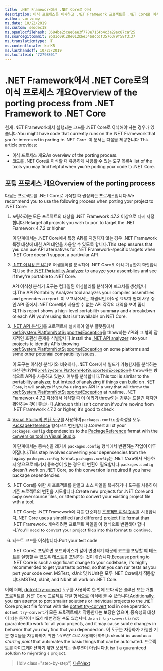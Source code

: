 ```yaml
---
title: .NET Framework에서 .NET Core로 이식
description: 이식 프로세스를 이해하고 .NET Framework 프로젝트를 .NET Core로 이식할 때 유용한 도구에 관해 알아보세요.
author: cartermp
ms.date: 10/22/2019
ms.custom: seodec18
ms.openlocfilehash: 0684be25cee6ae3f778e7134b4c3a29ac87caf25
ms.sourcegitcommit: 9bd1c09128e012b6e34bdcbdf3576379f58f3137
ms.translationtype: HT
ms.contentlocale: ko-KR
ms.lasthandoff: 10/23/2019
ms.locfileid: "72798801"
---
```

# <a name="overview-of-the-porting-process-from-net-framework-to-net-core"></a><span data-ttu-id="15b6b-103">.NET Framework에서 .NET Core로의 이식 프로세스 개요</span><span class="sxs-lookup"><span data-stu-id="15b6b-103">Overview of the porting process from .NET Framework to .NET Core</span></span>

<span data-ttu-id="15b6b-104">현재 .NET Framework에서 실행되는 코드를 .NET Core로 이식해야 하는 경우가 있습니다.</span><span class="sxs-lookup"><span data-stu-id="15b6b-104">You might have code that currently runs on the .NET Framework that you're interested in porting to .NET Core.</span></span> <span data-ttu-id="15b6b-105">이 문서는 다음을 제공합니다.</span><span class="sxs-lookup"><span data-stu-id="15b6b-105">This article provides:</span></span>

* <span data-ttu-id="15b6b-106">이식 프로세스 개요</span><span class="sxs-lookup"><span data-stu-id="15b6b-106">An overview of the porting process.</span></span>
* <span data-ttu-id="15b6b-107">코드를 .NET Core로 이식할 때 유용하게 사용할 수 있는 도구 목록</span><span class="sxs-lookup"><span data-stu-id="15b6b-107">A list of the tools you may find helpful when you're porting your code to .NET Core.</span></span>

## <a name="overview-of-the-porting-process"></a><span data-ttu-id="15b6b-108">포팅 프로세스 개요</span><span class="sxs-lookup"><span data-stu-id="15b6b-108">Overview of the porting process</span></span>

<span data-ttu-id="15b6b-109">다음은 프로젝트를 .NET Core로 이식할 때 권장되는 프로세스입니다.</span><span class="sxs-lookup"><span data-stu-id="15b6b-109">We recommend you to use the following process when porting your project to .NET Core:</span></span>

1. <span data-ttu-id="15b6b-110">포팅하려는 모든 프로젝트의 대상을 .NET Framework 4.7.2 이상으로 다시 지정합니다.</span><span class="sxs-lookup"><span data-stu-id="15b6b-110">Retarget all projects you wish to port to target the .NET Framework 4.7.2 or higher.</span></span>

   <span data-ttu-id="15b6b-111">이 단계에서는 .NET Core에서 특정 API를 지원하지 않는 경우 .NET Framework 특정 대상에 대한 API 대안을 사용할 수 있도록 합니다.</span><span class="sxs-lookup"><span data-stu-id="15b6b-111">This step ensures that you can use API alternatives for .NET Framework-specific targets when .NET Core doesn't support a particular API.</span></span>

2. <span data-ttu-id="15b6b-112">[.NET 이식성 분석기](../../standard/analyzers/portability-analyzer.md)로 어셈블리를 분석하여 .NET Core로 이식 가능한지 확인합니다.</span><span class="sxs-lookup"><span data-stu-id="15b6b-112">Use the [.NET Portability Analyzer](../../standard/analyzers/portability-analyzer.md) to analyze your assemblies and see if they're portable to .NET Core.</span></span>

   <span data-ttu-id="15b6b-113">API 이식성 분석기 도구는 컴파일된 어셈블리를 분석하여 보고서를 생성합니다.</span><span class="sxs-lookup"><span data-stu-id="15b6b-113">The API Portability Analyzer tool analyzes your compiled assemblies and generates a report.</span></span> <span data-ttu-id="15b6b-114">이 보고서에서는 개괄적인 이식성 요약과 현재 사용 중인 API 중에서 .NET Core에서 사용할 수 없는 API 각각의 내역을 보여 줍니다.</span><span class="sxs-lookup"><span data-stu-id="15b6b-114">This report shows a high-level portability summary and a breakdown of each API you're using that isn't available on NET Core.</span></span>

3. <span data-ttu-id="15b6b-115">[.NET API 분석기](../../standard/analyzers/api-analyzer.md)를 프로젝트에 설치하여 일부 플랫폼에서 <xref:System.PlatformNotSupportedException>을 throw하는 API와 그 밖의 잠재적인 호환성 문제를 식별합니다.</span><span class="sxs-lookup"><span data-stu-id="15b6b-115">Install the [.NET API analyzer](../../standard/analyzers/api-analyzer.md) into your projects to identify APIs throwing <xref:System.PlatformNotSupportedException> on some platforms and some other potential compatibility issues.</span></span>

   <span data-ttu-id="15b6b-116">이 도구는 이식성 분석기와 비슷하나, .NET Core에서 빌드가 가능한지를 분석하는 대신 런타임에 <xref:System.PlatformNotSupportedException>을 throw하는 방식으로 API를 사용하고 있는지 여부를 분석합니다.</span><span class="sxs-lookup"><span data-stu-id="15b6b-116">This tool is similar to the portability analyzer, but instead of analyzing if things can build on .NET Core, it will analyze if you're using an API in a way that will throw the <xref:System.PlatformNotSupportedException> at runtime.</span></span> <span data-ttu-id="15b6b-117">.NET Framework 4.7.2 이상에서 이식할 때 이 예외가 throw되는 경우는 드물긴 하지만 확인하는 것이 좋습니다.</span><span class="sxs-lookup"><span data-stu-id="15b6b-117">Although this isn't common if you're moving from .NET Framework 4.7.2 or higher, it's good to check.</span></span>

4. <span data-ttu-id="15b6b-118">[Visual Studio의 변환 도구](/nuget/consume-packages/migrate-packages-config-to-package-reference)를 사용하여 `packages.config` 종속성을 모두 [PackageReference](/nuget/consume-packages/package-references-in-project-files) 형식으로 변환합니다.</span><span class="sxs-lookup"><span data-stu-id="15b6b-118">Convert all of your `packages.config` dependencies to the [PackageReference](/nuget/consume-packages/package-references-in-project-files) format with the [conversion tool in Visual Studio](/nuget/consume-packages/migrate-packages-config-to-package-reference).</span></span>

   <span data-ttu-id="15b6b-119">이 단계에서는 종속성을 레거시 `packages.config` 형식에서 변환하는 작업이 이루어집니다.</span><span class="sxs-lookup"><span data-stu-id="15b6b-119">This step involves converting your dependencies from the legacy `packages.config` format.</span></span> <span data-ttu-id="15b6b-120">`packages.config`는 .NET Core에서 작동하지 않으므로 패키지 종속성이 있는 경우 이 변환이 필요합니다.</span><span class="sxs-lookup"><span data-stu-id="15b6b-120">`packages.config` doesn't work on .NET Core, so this conversion is required if you have package dependencies.</span></span>

5. <span data-ttu-id="15b6b-121">.NET Core를 위한 새 프로젝트를 만들고 소스 파일을 복사하거나 도구를 사용하여 기존 프로젝트의 변환을 시도합니다.</span><span class="sxs-lookup"><span data-stu-id="15b6b-121">Create new projects for .NET Core and copy over source files, or attempt to convert your existing project file with a tool.</span></span>

   <span data-ttu-id="15b6b-122">.NET Core는 .NET Framework와 다른 단순화된 [프로젝트 파일 형식](../tools/csproj.md)을 사용합니다.</span><span class="sxs-lookup"><span data-stu-id="15b6b-122">.NET Core uses a simplified (and different) [project file format](../tools/csproj.md) than .NET Framework.</span></span> <span data-ttu-id="15b6b-123">계속하려면 프로젝트 파일을 이 형식으로 변환해야 합니다.</span><span class="sxs-lookup"><span data-stu-id="15b6b-123">You'll need to convert your project files into this format to continue.</span></span>

6. <span data-ttu-id="15b6b-124">테스트 코드를 이식합니다.</span><span class="sxs-lookup"><span data-stu-id="15b6b-124">Port your test code.</span></span>

   <span data-ttu-id="15b6b-125">.NET Core로 포팅하면 코드베이스가 많이 변경되기 때문에 코드를 포팅할 때 테스트를 실행할 수 있도록 테스트를 포팅하는 것이 좋습니다.</span><span class="sxs-lookup"><span data-stu-id="15b6b-125">Because porting to .NET Core is such a significant change to your codebase, it's highly recommended to get your tests ported, so that you can run tests as you port your code over.</span></span> <span data-ttu-id="15b6b-126">MSTest, xUnit 및 NUnit은 모두 .NET Core에서 작동합니다.</span><span class="sxs-lookup"><span data-stu-id="15b6b-126">MSTest, xUnit, and NUnit all work on .NET Core.</span></span>

<span data-ttu-id="15b6b-127">이에 더해, [dotnet try-convert](https://github.com/dotnet/try-convert) 도구를 사용하여 한 번에 보다 작은 솔루션 또는 개별 프로젝트를 .NET Core 프로젝트 파일 형식으로 이식해 볼 수 있습니다.</span><span class="sxs-lookup"><span data-stu-id="15b6b-127">Additionally, you can attempt to port smaller solutions or individual projects to the .NET Core project file format with the [dotnet try-convert](https://github.com/dotnet/try-convert) tool in one operation.</span></span> <span data-ttu-id="15b6b-128">`dotnet try-convert`가 모든 프로젝트에서 작동한다는 보장은 없으며, 종속성의 대상이 되는 동작이 미묘하게 변경될 수도 있습니다.</span><span class="sxs-lookup"><span data-stu-id="15b6b-128">`dotnet try-convert` is not guaranteedto work for all your projects, and it may cause subtle changes in behavior that you may find that you depended on.</span></span> <span data-ttu-id="15b6b-129">이 도구는 자동화가 가능한 기본 항목들을 자동화하기 위한 _‘시작점’_ 으로 사용해야 하며,</span><span class="sxs-lookup"><span data-stu-id="15b6b-129">It should be used as a _starting point_ that automates the basic things that can be automated.</span></span> <span data-ttu-id="15b6b-130">프로젝트를 마이그레이션하기 위한 보장되는 솔루션이 아닙니다.</span><span class="sxs-lookup"><span data-stu-id="15b6b-130">It isn't a guaranteed solution to migrating a project.</span></span>

>[!div class="step-by-step"]
>[<span data-ttu-id="15b6b-131">다음</span><span class="sxs-lookup"><span data-stu-id="15b6b-131">Next</span></span>](net-framework-tech-unavailable.md)
